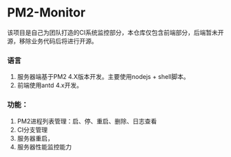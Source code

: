 # PM2-Monitor

该项目是自己为团队打造的CI系统监控部分，本仓库仅包含前端部分，后端暂未开源，移除业务代码后将进行开源。

### 语言
1. 服务器端基于PM2 4.X版本开发。主要使用nodejs + shell脚本。
1. 前端使用antd 4.x开发。

### 功能：
1. PM2进程列表管理：启、停、重启、删除、日志查看
2. CI分支管理
3. 服务器重启，
4. 服务器性能监控能力